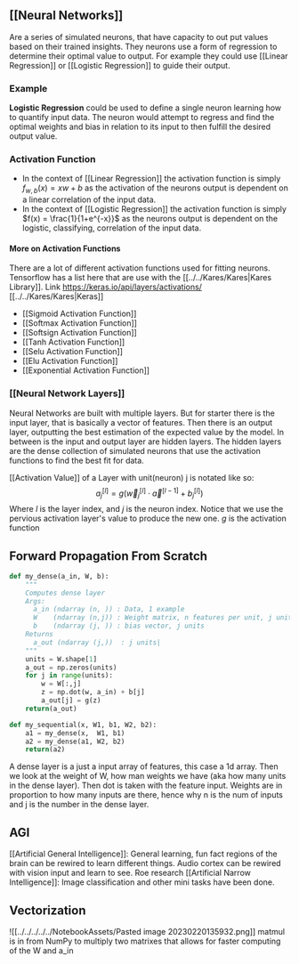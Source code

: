 ## [[Neural Networks]]
Are a series of simulated neurons, that have capacity to out put values based on their trained insights. They neurons use a form of regression to determine their optimal value to output. For example they could use [[Linear Regression]] or [[Logistic Regression]] to guide their output. 

### Example
**Logistic Regression** could be used to define a single neuron learning how to quantify input data. The neuron would attempt to regress and find the optimal weights and bias in relation to its input to then fulfill the desired output value.

### Activation Function
* In the context of [[Linear Regression]] the activation function is simply $f_{w, b}(x) = xw + b$ as the activation of the neurons output is dependent on a linear correlation of the input data. 
* In the context of [[Logistic Regression]] the activation function is simply $f(x) = \frac{1}{1+e^{-x}}$ as the neurons output is dependent on the logistic, classifying, correlation of the input data.

#### More on Activation Functions
There are a lot of different activation functions used for fitting neurons. Tensorflow has a list here that are use with the [[../../Kares/Kares|Kares Library]]. Link https://keras.io/api/layers/activations/
[[../../Kares/Kares|Keras]]
* [[Sigmoid Activation Function]]
* [[Softmax Activation Function]]
* [[Softsign Activation Function]]
* [[Tanh Activation Function]]
* [[Selu Activation Function]]
* [[Elu Activation Function]]
* [[Exponential Activation Function]]

### [[Neural Network Layers]]
Neural Networks are built with multiple layers. But for starter there is the input layer, that is basically a vector of features. Then there is an output layer, outputting the best estimation of the expected value by the model. In between is the input and output layer are hidden layers. The hidden layers are the dense collection of simulated neurons that use the activation functions to find the best fit for data.

[[Activation Value]] of a Layer with unit(neuron) j is notated like so: $$a_j^{[l]} = g(\vec{w}_j^{[l]}\cdot\vec{a}^{[l-1]}+b_j^{[l]})$$
Where $l$ is the layer index, and $j$ is the neuron index. Notice that we use the pervious activation layer's value to produce the new one. $g$ is the activation function

## Forward Propagation From Scratch
```python
def my_dense(a_in, W, b):
    """
    Computes dense layer
    Args:
      a_in (ndarray (n, )) : Data, 1 example 
      W    (ndarray (n,j)) : Weight matrix, n features per unit, j units
      b    (ndarray (j, )) : bias vector, j units  
    Returns
      a_out (ndarray (j,))  : j units|
    """
    units = W.shape[1]
    a_out = np.zeros(units)
    for j in range(units):               
        w = W[:,j]                                    
        z = np.dot(w, a_in) + b[j]         
        a_out[j] = g(z)               
    return(a_out)
```
```python
def my_sequential(x, W1, b1, W2, b2):
    a1 = my_dense(x,  W1, b1)
    a2 = my_dense(a1, W2, b2)
    return(a2)
```
A dense layer is a just a input array of features, this case a 1d array. Then we look at the weight of W, how man weights we have (aka how many units in the dense layer). Then dot is taken with the feature input.
Weights are in proportion to how many inputs are there, hence why n is the num of inputs and j is the number in the dense layer.

## AGI
[[Artificial General Intelligence]]: General learning, fun fact regions of the brain can be rewired to learn different things. Audio cortex can be rewired with vision input and learn to see. Roe research
[[Artificial Narrow Intelligence]]: Image classification and other mini tasks have been done.

## Vectorization

![[../../../../../NotebookAssets/Pasted image 20230220135932.png]]
matmul is in from NumPy to multiply two matrixes that allows for faster computing of the W and a_in

